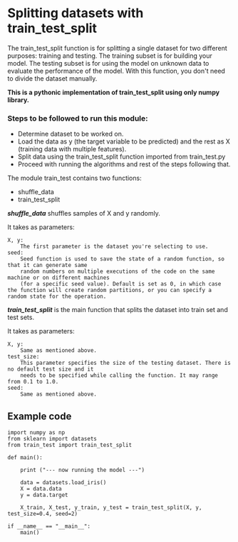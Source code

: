 # Splitting datasets with train_test_split

The train_test_split function is for splitting a single dataset for two different purposes: training and testing. The training subset is for building your model. The testing subset is for using the model on unknown data to evaluate the performance of the model. With this function, you don't need to divide the dataset manually.

**This is a pythonic implementation of train_test_split using only numpy library.**

### Steps to be followed to run this module:

- Determine dataset to be worked on.
- Load the data as y (the target variable to be predicted) and the rest as X (training data with multiple features).
- Split data using the train_test_split function imported from train_test.py
- Proceed with running the algorithms and rest of the steps following that.



The module train_test contains two functions:
- shuffle_data
- train_test_split

***shuffle_data*** shuffles samples of X and y randomly.

It takes as parameters:
```
X, y:   
    The first parameter is the dataset you're selecting to use.
seed:   
    Seed function is used to save the state of a random function, so that it can generate same 
    random numbers on multiple executions of the code on the same machine or on different machines 
    (for a specific seed value). Default is set as 0, in which case the function will create random partitions, or you can specify a random state for the operation.
```

***train_test_split*** is the main function that splits the dataset into train set and test sets.

It takes as parameters:
```
X, y:   
    Same as mentioned above. 
test_size:
    This parameter specifies the size of the testing dataset. There is no default test size and it 
    needs to be specified while calling the function. It may range from 0.1 to 1.0.
seed:
    Same as mentioned above.
```


## Example code
```
import numpy as np
from sklearn import datasets
from train_test import train_test_split

def main():
    
    print ("--- now running the model ---")

    data = datasets.load_iris()
    X = data.data
    y = data.target

    X_train, X_test, y_train, y_test = train_test_split(X, y, test_size=0.4, seed=2)  

if __name__ == "__main__":
    main()
```
